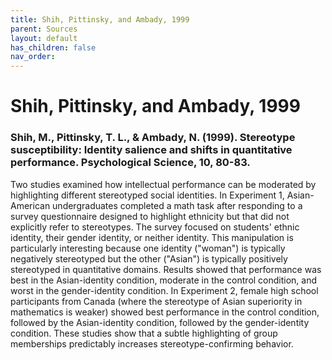 ```yaml
---
title: Shih, Pittinsky, and Ambady, 1999
parent: Sources
layout: default
has_children: false
nav_order: 
---
```


# Shih, Pittinsky, and Ambady, 1999

### Shih, M., Pittinsky, T. L., & Ambady, N. (1999). Stereotype susceptibility: Identity salience and shifts in quantitative performance. Psychological Science, 10, 80-83.

Two studies examined how intellectual performance can be moderated by highlighting different stereotyped social identities. In Experiment 1, Asian-American undergraduates completed a math task after responding to a survey questionnaire designed to highlight ethnicity but that did not explicitly refer to stereotypes. The survey focused on students' ethnic identity, their gender identity, or neither identity. This manipulation is particularly interesting because one identity ("woman") is typically negatively stereotyped but the other ("Asian") is typically positively stereotyped in quantitative domains. Results showed that performance was best in the Asian-identity condition, moderate in the control condition, and worst in the gender-identity condition. In Experiment 2, female high school participants from Canada (where the stereotype of Asian superiority in mathematics is weaker) showed best performance in the control condition, followed by the Asian-identity condition, followed by the gender-identity condition. These studies show that a subtle highlighting of group memberships predictably increases stereotype-confirming behavior.
